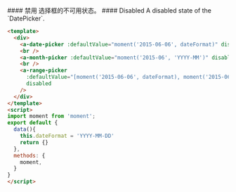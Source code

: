
<cn>
#### 禁用
选择框的不可用状态。
</cn>

<us>
#### Disabled
A disabled state of the `DatePicker`.
</us>

```html
<template>
  <div>
    <a-date-picker :defaultValue="moment('2015-06-06', dateFormat)" disabled />
    <br />
    <a-month-picker :defaultValue="moment('2015-06', 'YYYY-MM')" disabled />
    <br />
    <a-range-picker
      :defaultValue="[moment('2015-06-06', dateFormat), moment('2015-06-06', dateFormat)]"
      disabled
    />
  </div>
</template>
<script>
import moment from 'moment';
export default {
  data(){
    this.dateFormat = 'YYYY-MM-DD'
    return {}
  },
  methods: {
    moment,
  }
}
</script>
```
